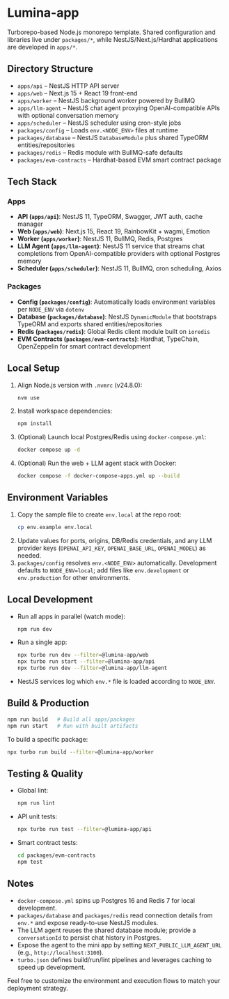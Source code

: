 # Lumina-app

Turborepo-based Node.js monorepo template. Shared configuration and libraries live under `packages/*`, while NestJS/Next.js/Hardhat applications are developed in `apps/*`.

## Directory Structure

- `apps/api` – NestJS HTTP API server
- `apps/web` – Next.js 15 + React 19 front-end
- `apps/worker` – NestJS background worker powered by BullMQ
- `apps/llm-agent` – NestJS chat agent proxying OpenAI-compatible APIs with optional conversation memory
- `apps/scheduler` – NestJS scheduler using cron-style jobs
- `packages/config` – Loads `env.<NODE_ENV>` files at runtime
- `packages/database` – NestJS `DatabaseModule` plus shared TypeORM entities/repositories
- `packages/redis` – Redis module with BullMQ-safe defaults
- `packages/evm-contracts` – Hardhat-based EVM smart contract package

## Tech Stack

### Apps

- **API (`apps/api`)**: NestJS 11, TypeORM, Swagger, JWT auth, cache manager
- **Web (`apps/web`)**: Next.js 15, React 19, RainbowKit + wagmi, Emotion
- **Worker (`apps/worker`)**: NestJS 11, BullMQ, Redis, Postgres
- **LLM Agent (`apps/llm-agent`)**: NestJS 11 service that streams chat completions from OpenAI-compatible providers with optional Postgres memory
- **Scheduler (`apps/scheduler`)**: NestJS 11, BullMQ, cron scheduling, Axios

### Packages

- **Config (`packages/config`)**: Automatically loads environment variables per `NODE_ENV` via `dotenv`
- **Database (`packages/database`)**: NestJS `DynamicModule` that bootstraps TypeORM and exports shared entities/repositories
- **Redis (`packages/redis`)**: Global Redis client module built on `ioredis`
- **EVM Contracts (`packages/evm-contracts`)**: Hardhat, TypeChain, OpenZeppelin for smart contract development

## Local Setup

1. Align Node.js version with `.nvmrc` (v24.8.0):
   ```bash
   nvm use
   ```
2. Install workspace dependencies:
   ```bash
   npm install
   ```
3. (Optional) Launch local Postgres/Redis using `docker-compose.yml`:
   ```bash
   docker compose up -d
   ```
4. (Optional) Run the web + LLM agent stack with Docker:
   ```bash
   docker compose -f docker-compose-apps.yml up --build
   ```

## Environment Variables

1. Copy the sample file to create `env.local` at the repo root:
   ```bash
   cp env.example env.local
   ```
2. Update values for ports, origins, DB/Redis credentials, and any LLM provider keys (`OPENAI_API_KEY`, `OPENAI_BASE_URL`, `OPENAI_MODEL`) as needed.
3. `packages/config` resolves `env.<NODE_ENV>` automatically. Development defaults to `NODE_ENV=local`; add files like `env.development` or `env.production` for other environments.

## Local Development

- Run all apps in parallel (watch mode):
  ```bash
  npm run dev
  ```
- Run a single app:
  ```bash
  npx turbo run dev --filter=@lumina-app/web
  npx turbo run start --filter=@lumina-app/api
  npx turbo run dev --filter=@lumina-app/llm-agent
  ```
- NestJS services log which `env.*` file is loaded according to `NODE_ENV`.

## Build & Production

```bash
npm run build   # Build all apps/packages
npm run start   # Run with built artifacts
```

To build a specific package:

```bash
npx turbo run build --filter=@lumina-app/worker
```

## Testing & Quality

- Global lint:
  ```bash
  npm run lint
  ```
- API unit tests:
  ```bash
  npx turbo run test --filter=@lumina-app/api
  ```
- Smart contract tests:
  ```bash
  cd packages/evm-contracts
  npm test
  ```

## Notes

- `docker-compose.yml` spins up Postgres 16 and Redis 7 for local development.
- `packages/database` and `packages/redis` read connection details from `env.*` and expose ready-to-use NestJS modules.
- The LLM agent reuses the shared database module; provide a `conversationId` to persist chat history in Postgres.
- Expose the agent to the mini app by setting `NEXT_PUBLIC_LLM_AGENT_URL` (e.g., `http://localhost:3100`).
- `turbo.json` defines build/run/lint pipelines and leverages caching to speed up development.

Feel free to customize the environment and execution flows to match your deployment strategy.
